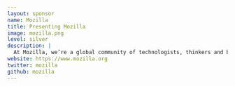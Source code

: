 ```yaml
---
layout: sponsor
name: Mozilla
title: Presenting Mozilla
image: mozilla.png
level: silver
description: |
  At Mozilla, we’re a global community of technologists, thinkers and builders working together so people worldwide can be informed contributors and creators of the Web. Our mission is to ensure the Internet is a global public resource, open and accessible to all, where individuals can shape their own experience and are empowered, safe and independent.
website: https://www.mozilla.org
twitter: mozilla
github: mozilla
---
```


